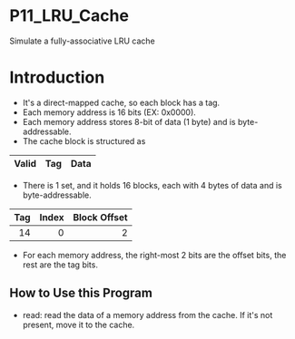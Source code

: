 # P11_LRU_Cache
Simulate a fully-associative LRU cache

# Introduction
* It's a direct-mapped cache, so each block has a tag.
* Each memory address is 16 bits (EX: 0x0000). 
* Each memory address stores 8-bit of data (1 byte) and is byte-addressable.
* The cache block is structured as

| Valid | Tag | Data |
|------:|----:|-----:|


* There is 1 set, and it holds 16 blocks, each with 4 bytes of data and is byte-addressable.

| Tag | Index | Block Offset |
|----:|------:|-------------:|
|  14 |     0 |            2 |
* For each memory address, the right-most 2 bits are the offset bits, the rest are the tag bits.

## How to Use this Program
* read: read the data of a memory address from the cache. If it's not present, move it to the cache.



